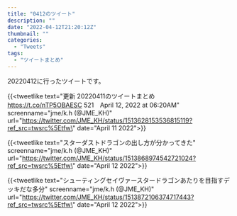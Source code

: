 ```yaml
---
title: "0412のツイート"
description: ""
date: "2022-04-12T21:20:12Z"
thumbnail: ""
categories:
  - "Tweets"
tags:
  - "ツイートまとめ"
---
```

20220412に行ったツイートです。
<!--more-->
{{<tweetlike text=\"更新 20220411のツイートまとめ https://t.co/nTP5OBAESC 521　April 12, 2022 at 06:20AM\" screenname=\"jme/k.h (@JME_KH)\" url=\"https://twitter.com/JME_KH/status/1513628153536815119?ref_src=twsrc%5Etfw\" date=\"April 11 2022\">}}

{{<tweetlike text=\"スターダストドラゴンの出し方が分かってきた\" screenname=\"jme/k.h (@JME_KH)\" url=\"https://twitter.com/JME_KH/status/1513868974542721024?ref_src=twsrc%5Etfw\" date=\"April 12 2022\">}}

{{<tweetlike text=\"シューティングセイヴァースタードラゴンあたりを目指すデッキだな多分\" screenname=\"jme/k.h (@JME_KH)\" url=\"https://twitter.com/JME_KH/status/1513872106374717443?ref_src=twsrc%5Etfw\" date=\"April 12 2022\">}}

